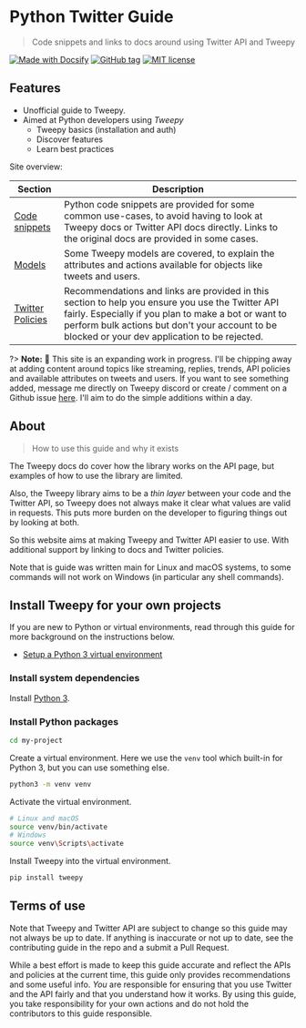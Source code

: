 # Python Twitter Guide
> Code snippets and links to docs around using Twitter API and Tweepy

[![Made with Docsify](https://img.shields.io/badge/Made%20with-Docsify-blue.svg)](https://docsify.js.org/)
[![GitHub tag](https://img.shields.io/github/tag/MichaelCurrin/python-twitter-guide.svg)](https://GitHub.com/MichaelCurrin/python-twitter-guide/tags/)
[![MIT license](https://img.shields.io/badge/License-MIT-blue.svg)](https://github.com/MichaelCurrin/python-twitter-guide/blob/master/README.md#license)


## Features

- Unofficial guide to Tweepy.
- Aimed at Python developers using _Tweepy_
    - Tweepy basics (installation and auth)
    - Discover features
    - Learn best practices

Site overview:

Section | Description
---     | ---
[Code snippets](code_snippets.md) | Python code snippets are provided for some common use-cases, to avoid having to look at Tweepy docs or Twitter API docs directly. Links to the original docs are provided in some cases.
[Models](models.md) | Some Tweepy models are covered, to explain the attributes and actions available for objects like tweets and users.
[Twitter Policies](policies.md) | Recommendations and links are provided in this section to help you ensure you use the Twitter API fairly. Especially if you plan to make a bot or want to perform bulk actions but don't your account to be blocked or your dev application to be rejected.

?> **Note:** 🚧 This site is an expanding work in progress. I'll be chipping away at adding content around topics like streaming, replies, trends, API policies and available attributes on tweets and users. If you want to see something added, message me directly on Tweepy discord or create / comment on a Github issue [here](https://github.com/MichaelCurrin/python-twitter-guide/issues). I'll aim to do the simple additions within a day.

## About
> How to use this guide and why it exists

The Tweepy docs do cover how the library works on the API page, but examples of how to use the library are limited.

Also, the Tweepy library aims to be a _thin layer_ between your code and the Twitter API, so Tweepy does not always make it clear what values are valid in requests. This puts more burden on the developer to figuring things out by looking at both.

So this website aims at making Tweepy and Twitter API easier to use. With additional support by linking to docs and Twitter policies.

Note that is guide was written main for Linux and macOS systems, to some commands will not work on Windows (in particular any shell commands).


## Install Tweepy for your own projects

If you are new to Python or virtual environments, read through this guide for more background on the instructions below.

- [Setup a Python 3 virtual environment](https://gist.github.com/MichaelCurrin/3a4d14ba1763b4d6a1884f56a01412b7)


### Install system dependencies

<!-- TODO: Link to Learn to Code project when links are updated -->

Install [Python 3](python.org/).


### Install Python packages

```bash
cd my-project
```

Create a virtual environment. Here we use the `venv` tool which built-in for Python 3, but you can use something else.

```bash
python3 -m venv venv
```

Activate the virtual environment.

```bash
# Linux and macOS
source venv/bin/activate
# Windows
source venv\Scripts\activate
```

Install Tweepy into the virtual environment.

```bash
pip install tweepy
```


## Terms of use

Note that Tweepy and Twitter API are subject to change so this guide may not always be up to date.
If anything is inaccurate or not up to date, see the contributing guide in the repo and a submit a
Pull Request.

While a best effort is made to keep this guide accurate and reflect the APIs and policies at the
current time, this guide only provides recommendations and some useful info. _You_ are responsible
for ensuring that you use Twitter and the API fairly and that you understand how it works. By using
this guide, you take responsibility for your own actions and do not hold the contributors to this
guide responsible.
